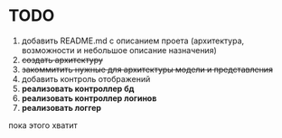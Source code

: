 # TODO

1. добавить README.md с описанием проета (архитектура, возможности и небольшое описание назначения)
2. ~~создать архитектуру~~
3. ~~закоммитить нужные для архитектуры модели и представления~~
4. добавить контроль отображений
5. **реализовать контроллер бд**
6. **реализовать контроллер логинов**
7. **реализовать логгер**

пока этого хватит
